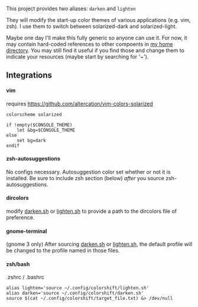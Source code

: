 This project provides two aliases: `darken` and `lighten`

They will modify the start-up color themes of various applications (e.g. vim, zsh).  I use them to switch between solarized-dark and solarized-light.

Maybe one day I'll make this fully generic so anyone can use it.  For now, it may contain hard-coded references to other compoents in [my home directory](https://github.com/MatrixManAtYrService/home).  You may still find it useful if you find those and change them to indicate your resources (maybe start by searching for '~').

## Integrations

#### vim

requires https://github.com/altercation/vim-colors-solarized

    colorscheme solarized

    if !empty($CONSOLE_THEME)
        let &bg=$CONSOLE_THEME
    else
        set bg=dark
    endif

#### zsh-autosuggestions

No configs necessary.  Autosuggestion color set whether or not it is installed.  Be sure to include zsh section (below) *after* you source zsh-autosuggestions.

#### dircolors

modify [darken.sh](darken.sh) or [lighten.sh](lighten.sh) to provide a path to the dircolors file of preference.

#### gnome-terminal

(gnome 3 only) After sourcing [darken.sh](darken.sh) or [lighten.sh](lighten.sh), the default profile will be changed to the profile named in those files.

#### zsh/bash

.zshrc / .bashrc

    alias lighten='source ~/.config/colorshift/lighten.sh'
    alias darken='source ~/.config/colorshift/darken.sh'
    source $(cat ~/.config/colorshift/target_file.txt) &> /dev/null

